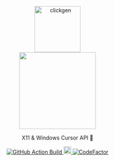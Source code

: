 <p align="center">
  <img src="https://imgur.com/L2IZ2MH.png" width="120" alt="clickgen" />
  <br />
  <img src="https://i.imgur.com/TeItlMh.png" width="200" />
</p>

<p align="center">
  X11 & Windows Cursor API 👷
</p>

<p align="center">
  
  <a href="https://github.com/KaizIqbal/clickgen/actions?query=workflow%3Abuild">
    <img alt="GitHub Action Build" src="https://github.com/KaizIqbal/clickgen/workflows/build/badge.svg?branch=master&event=push" />
  </a>

  <a href="https://badge.fury.io/py/clickgen">
    <img src="https://badge.fury.io/py/clickgen.svg" alt="PyPI version" height="20">
  </a>

  <a href="https://www.codefactor.io/repository/github/kaiziqbal/clickgen">
    <img src="https://www.codefactor.io/repository/github/kaiziqbal/clickgen/badge" alt="CodeFactor" />
  </a>
</p>
